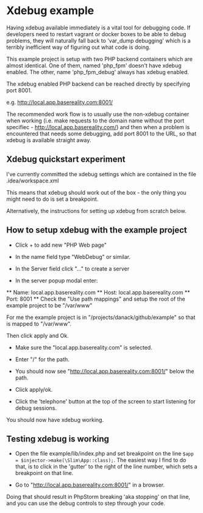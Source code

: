
# Xdebug example


Having xdebug available immediately is a vital tool for debugging code. If developers need to restart vagrant or docker boxes to be able to debug problems, they will naturally fall back to 'var_dump debugging' which is a terribly inefficient way of figuring out what code is doing.

This example project is setup with two PHP backend containers which are almost identical. One of them, named 'php_fpm' doesn't have xdebug enabled. The other, name 'php_fpm_debug' always has xdebug enabled.

The xdebug enabled PHP backend can be reached directly by specifying port 8001.

e.g. http://local.app.basereality.com:8001/


The recommended work flow is to usually use the non-xdebug container when working (i.e. make requests to the domain name without the port specifiec -  http://local.app.basereality.com/) and then when a problem is encountered that needs some debugging, add port 8001 to the URL, so that xdebug is available straight away.


## Xdebug quickstart experiment

I've currently committed the xdebug settings which are contained in the file .idea/workspace.xml

This means that xdebug should work out of the box - the only thing you might need to do is set a breakpoint.

Alternatively, the instructions for setting up xdebug from scratch below.

## How to setup xdebug with the example project

* Click + to add new "PHP Web page"

* In the name field type "WebDebug" or similar. 

* In the Server field click "..." to create a server

* In the server popup modal enter:

** Name: local.app.basereality.com
** Host: local.app.basereality.com
** Port: 8001
** Check the "Use path mappings" and setup the root of the example project to be "/var/www"

For me the example project is in "/projects/danack/github/example" so that is mapped to "/var/www".

Then click apply and Ok.

* Make sure the "local.app.basereality.com" is selected.

* Enter "/" for the path.

* You should now see "http://local.app.basereality.com:8001/" below the path.

* Click apply/ok.

* Click the 'telephone' button at the top of the screen to start listening for debug sessions. 

You should now have xdebug working. 

## Testing xdebug is working

* Open the file example/lib/index.php and set breakpoint on the line `$app = $injector->make(\Slim\App::class);`. The easiest way I find to do that, is to click in the 'gutter' to the right of the line number, which sets a breakpoint on that line.

* Go to "http://local.app.basereality.com:8001/" in a browser.

Doing that should result in PhpStorm breaking 'aka stopping' on that line, and you can use the debug controls to step through your code.
